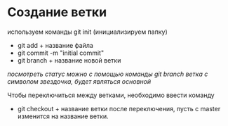 # Создание ветки

используем команды git init (инициализируем папку)
* git add + название файла
* git commit -m "initial commit"
* git branch + название новой ветки

*посмотреть статус можно с помощью команды git branch
ветка с символом звездочка, будет являться основной*

Чтобы переключиться между ветками, необходимо ввести команду
* git checkout + название ветки
после переключения, пусть с master изменится на название ветки.


